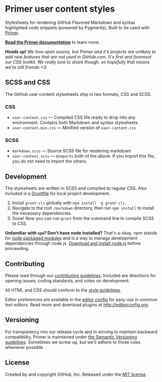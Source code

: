 # Primer user content styles

Stylesheets for rendering GitHub Flavored Markdown and syntax highlighted code snippets (powered by Pygments). Built to be used with [Primer](/primer/primer).

[**Read the Primer documentation**](http://primercss.io/markdown) to learn more.

_**Heads up!** We love open source, but Primer and it's projects are unlikely to add new features that are not used in GitHub.com. It's first and foremost our CSS toolkit. We really love to share though, so hopefully that means we're still friends <3._

## SCSS and CSS

The GitHub user content stylesheets ship in two formats, CSS and SCSS.

### CSS

* `user-content.css` — Compiled CSS file ready to drop into any environment. Contains both Markdown and syntax stylesheets.
* `user-content.min.css` — Minified version of `user-content.css`

### SCSS

* `markdown.scss` — Source SCSS file for rendering markdown
* `user-content.scss` — `@imports` both of the above. If you import this file, you do not need to import the others.

## Development

The stylesheets are written in SCSS and compiled to regular CSS. Also included is a [Gruntfile](Gruntfile.js) for local project development.

1. Install `grunt-cli` globally with `npm install -g grunt-cli`.
2. Navigate to the root `/markdown` directory, then run `npm install` to install the necessary dependencies.
3. Done! Now you can run `grunt` from the command line to compile SCSS to CSS.

**Unfamiliar with `npm`? Don't have node installed?** That's a-okay. npm stands for [node packaged modules](http://npmjs.org/) and is a way to manage development dependencies through node.js. [Download and install node.js](http://nodejs.org/download/) before proceeding.

## Contributing

Please read through our [contributing guidelines](https://github.com/primer/markdown/blob/master/CONTRIBUTING.md). Included are directions for opening issues, coding standards, and notes on development.

All HTML and CSS should conform to the [style guidelines](http://primercss.io/guidelines).

Editor preferences are available in the [editor config](https://github.com/primer/markdown/blob/master/.editorconfig) for easy use in common text editors. Read more and download plugins at <http://editorconfig.org>.

## Versioning

For transparency into our release cycle and in striving to maintain backward compatibility, Primer is maintained under [the Semantic Versioning guidelines](http://semver.org/). Sometimes we screw up, but we'll adhere to those rules whenever possible.

## License

Created by and copyright GitHub, Inc. Released under the [MIT license](LICENSE.md).
